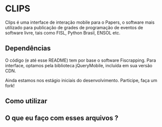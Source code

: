 CLIPS
=====

Clips é uma interface de interação mobile para o Papers, o software mais
utilizado para publicação de grades de programação de eventos de software livre,
tais como FISL, Python Brasil, ENSOL etc.

Dependências
------------

O código (e até esse README) tem por base o software Fiscrapping. Para
interface, optamos pela biblioteca jQueryMobile, incluída em sua versão CDN.

Ainda estamos nos estágio iniciais do desenvolvimento. Participe, faça um fork!

Como utilizar
-------------

O que eu faço com esses arquivos ?
----------------------------------
